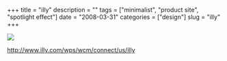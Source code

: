 +++
title = "illy"
description = ""
tags = ["minimalist", "product site", "spotlight effect"]
date = "2008-03-31"
categories = ["design"]
slug = "illy"
+++


 

  <div id="screens-thumbs" class="clearfix">
    <div class="txt-center" id="design-submission"><a href="http://www.illy.com/wps/wcm/connect/us/illy"><img id='bluga-thumbnail-765' class='bluga-thumbnail large' src='/media/bluga/
wt47f2757a29c20.jpg'/></a></div>  
  </div>   
<p><a href="http://www.illy.com/wps/wcm/connect/us/illy">http://www.illy.com/wps/wcm/connect/us/illy</a></p>




